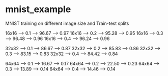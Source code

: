 # mnist_example

MNIST training on different image size and Train-test splits

16x16 --> 0.1 --> 96.67 --> 0.97
16x16 --> 0.2 --> 95.28 --> 0.95
16x16 --> 0.3 --> 96.48 --> 0.96
16x16 --> 0.4 --> 96.24 --> 0.96

32x32 --> 0.1 --> 86.67 --> 0.87
32x32 --> 0.2 --> 85.83 --> 0.86
32x32 --> 0.3 --> 83.15 --> 0.83
32x32 --> 0.4 --> 84.42 --> 0.84

64x64 --> 0.1 --> 16.67 --> 0.17
64x64 --> 0.2 --> 22.50 --> 0.23
64x64 --> 0.3 --> 13.89 --> 0.14
64x64 --> 0.4 --> 14.46 --> 0.14